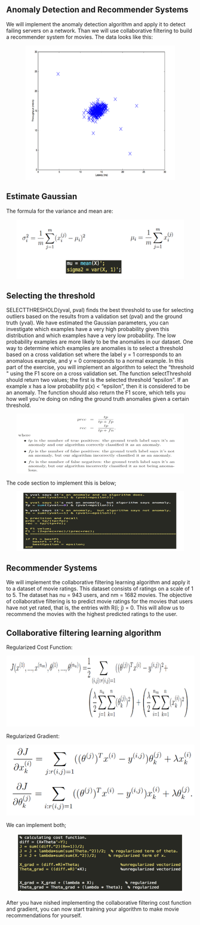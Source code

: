 ## Anomaly Detection and Recommender Systems

We will implement the anomaly detection algorithm and apply it to detect failing servers on a network.
Than we will use collaborative filtering to build a recommender system for movies.
The data looks like this:


<p align="center">
    <img src="https://github.com/yilmazvolkan/CourseraML/blob/master/Weeks/Week8/Res/1.png" width="400" height="360">
</p>


## Estimate Gaussian


The formula for the variance and mean are:

			
<p align="center">
    <img src="https://github.com/yilmazvolkan/CourseraML/blob/master/Weeks/Week8/Res/2.png" width="450" height="160">
</p>


## Selecting the threshold


SELECTTHRESHOLD(yval, pval) finds the best threshold to use for selecting outliers based on the results from a validation set (pval) and the ground truth (yval).
We have estimated the Gaussian parameters, you can investigate which examples have a very high probability given this distribution and which examples have a very low probability. The low probability examples are more likely to be the anomalies in our dataset.
One way to determine which examples are anomalies is to select a threshold based on a cross validation set where the label y = 1 corresponds to an anomalous example, and y = 0 corresponds to a normal example. In this part of the exercise, you will implement an algorithm to select the “threshold " using the F1 score on a cross validation set.
The function selectThreshold should return two values; the first is the selected threshold “epsilon". If an example x has a low probability p(x) < “epsilon", then it is considered to be an anomaly. The function should also return the F1 score, which tells you how well you're doing on nding the ground truth anomalies given a certain threshold.


<p align="center">
    <img src="https://github.com/yilmazvolkan/CourseraML/blob/master/Weeks/Week8/Res/3.png" width="450" height="160">
</p>


The code section to implement this is below;


<p align="center">
    <img src="https://github.com/yilmazvolkan/CourseraML/blob/master/Weeks/Week8/Res/4.png" width="450" height="160">
</p>


## Recommender Systems


We will implement the collaborative filtering learning algorithm and apply it to a dataset of movie ratings. This dataset consists of ratings on a scale of 1 to 5. The dataset has nu = 943 users, and nm = 1682 movies.
The objective of collaborative filtering is to predict movie ratings for the movies that users have not yet rated, that is, the entries with R(i; j) = 0. This will allow us to recommend the movies with the highest predicted ratings to the user.

## Collaborative filtering learning algorithm


Regularized Cost Function:


<p align="center">
    <img src="https://github.com/yilmazvolkan/CourseraML/blob/master/Weeks/Week8/Res/5.png" width="600" height="190">
</p>


Regularized Gradient:


<p align="center">
    <img src="https://github.com/yilmazvolkan/CourseraML/blob/master/Weeks/Week8/Res/7.png" width="600" height="190">
</p>


We can implement both;


<p align="center">
    <img src="https://github.com/yilmazvolkan/CourseraML/blob/master/Weeks/Week8/Res/8.png" width="450" height="160">
</p>


After you have nished implementing the collaborative filtering cost function and gradient, you can now start training your algorithm to make movie recommendations for yourself.
